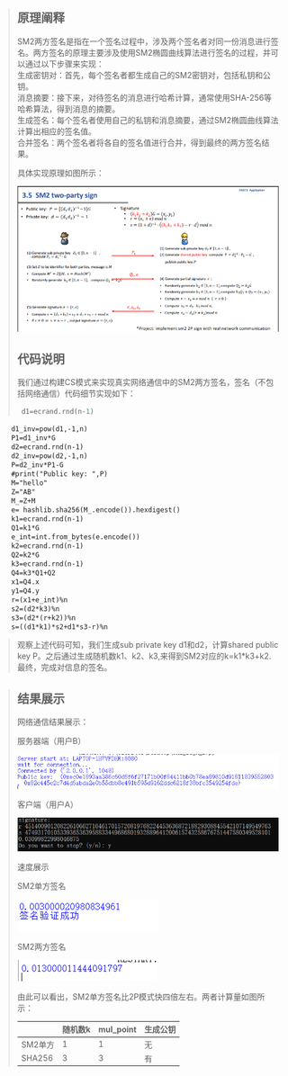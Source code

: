 > ## 原理阐释
> SM2两方签名是指在一个签名过程中，涉及两个签名者对同一份消息进行签名。两方签名的原理主要涉及使用SM2椭圆曲线算法进行签名的过程，并可以通过以下步骤来实现：  
>生成密钥对：首先，每个签名者都生成自己的SM2密钥对，包括私钥和公钥。  
>消息摘要：接下来，对待签名的消息进行哈希计算，通常使用SHA-256等哈希算法，得到消息的摘要。  
>生成签名：每个签名者使用自己的私钥和消息摘要，通过SM2椭圆曲线算法计算出相应的签名值。  
>合并签名：两个签名者将各自的签名值进行合并，得到最终的两方签名结果。  
>
> 具体实现原理如图所示：
> 
>![enter image description here](8.png)
>
> 
> ## 代码说明
> 我们通过构建CS模式来实现真实网络通信中的SM2两方签名，签名（不包括网络通信）代码细节实现如下：
> 
>    ```python
>     d1=ecrand.rnd(n-1)
        d1_inv=pow(d1,-1,n)
        P1=d1_inv*G
        d2=ecrand.rnd(n-1)
        d2_inv=pow(d2,-1,n)
        P=d2_inv*P1-G
        #print("Public key: ",P)
        M="hello"
        Z="AB"
        M_=Z+M
        e= hashlib.sha256(M_.encode()).hexdigest()
        k1=ecrand.rnd(n-1)
        Q1=k1*G
        e_int=int.from_bytes(e.encode())
        k2=ecrand.rnd(n-1)
        Q2=k2*G
        k3=ecrand.rnd(n-1)
        Q4=k3*Q1+Q2
        x1=Q4.x
        y1=Q4.y
        r=(x1+e_int)%n
        s2=(d2*k3)%n
        s3=(d2*(r+k2))%n
        s=((d1*k1)*s2+d1*s3-r)%n
> 
>
>观察上述代码可知，我们生成sub private key d1和d2，计算shared public key P。之后通过生成随机数k1、k2、k3,来得到SM2对应的k=k1*k3+k2.最终，完成对信息的签名。

>## 结果展示
>网络通信结果展示：
>
>服务器端（用户B）
>
>![](2.png)
>
>
>客户端（用户A）
>
>
>![](1.png)
>
>
>速度展示
>
>SM2单方签名
>
>
>![](A.png)
>
>
>SM2两方签名
>
>
>![](B.png)
>
>
>由此可以看出，SM2单方签名比2P模式快四倍左右。两者计算量如图所示：
>
>|        |随机数k | mul_point | 生成公钥 |
>|--------|--------|-----------|----------|
>| SM2单方|   1     | 1        | 无      | 
>| SHA256 | 3       | 3        | 有      | 
>
>




